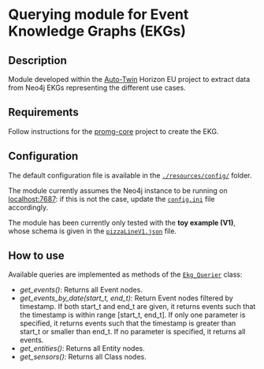# Querying module for Event Knowledge Graphs (EKGs)

## Description

Module developed within the [Auto-Twin](https://www.auto-twin-project.eu/) Horizon EU project 
to extract data from Neo4j EKGs representing the different use cases.

## Requirements

Follow instructions for the [promg-core](https://github.com/Ava-S/promg-core) project to create the EKG.

## Configuration

The default configuration file is available in the [`./resources/config/`](resources/config) folder.

The module currently assumes the Neo4j instance to be running on [localhost:7687](http://localhost:7687): 
if this is not the case, update the [`config.ini`](resources/config/config.ini) file accordingly.

The module has been currently only tested with the **toy example (V1)**, whose schema 
is given in the [`pizzaLineV1.json`](resources/schemas/pizzaLineV1.json) file.

## How to use

Available queries are implemented as methods of the [`Ekg_Querier`](src/ekg_extractor/mgrs/ekg_queries.py) class:

- *get_events()*: Returns all Event nodes.
- *get_events_by_date(start_t, end_t)*: Return Event nodes filtered by timestamp. If both start_t and end_t are given, it returns events such that the timestamp is within range [start_t, end_t]. If only one parameter is specified, it returns events such that the timestamp is greater than start_t or smaller than end_t. If no parameter is specified, it returns all events.
- *get_entities()*: Returns all Entity nodes.
- *get_sensors()*: Returns all Class nodes.


